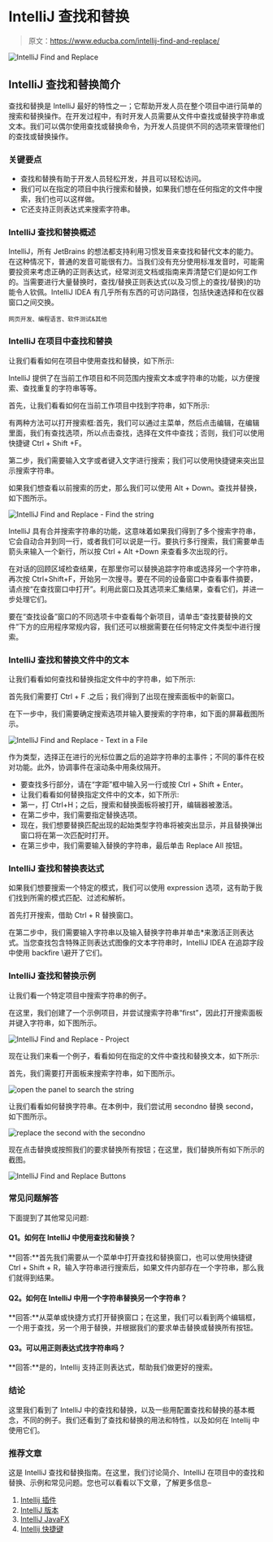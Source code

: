 # IntelliJ 查找和替换

> 原文：<https://www.educba.com/intellij-find-and-replace/>

![IntelliJ Find and Replace](img/2862abf662e3d1863e05217ad52b2840.png)



## IntelliJ 查找和替换简介

查找和替换是 IntelliJ 最好的特性之一；它帮助开发人员在整个项目中进行简单的搜索和替换操作。在开发过程中，有时开发人员需要从文件中查找或替换字符串或文本。我们可以偶尔使用查找或替换命令，为开发人员提供不同的选项来管理他们的查找或替换操作。

### 关键要点

*   查找和替换有助于开发人员轻松开发，并且可以轻松访问。
*   我们可以在指定的项目中执行搜索和替换，如果我们想在任何指定的文件中搜索，我们也可以这样做。
*   它还支持正则表达式来搜索字符串。

### IntelliJ 查找和替换概述

IntelliJ，所有 JetBrains 的想法都支持利用习惯发音来查找和替代文本的能力。在这种情况下，普通的发音可能很有力。当我们没有充分使用标准发音时，可能需要投资来考虑正确的正则表达式，经常浏览文档或指南来弄清楚它们是如何工作的。当需要进行大量替换时，查找/替换正则表达式(以及习惯上的查找/替换)的功能令人钦佩。IntelliJ IDEA 有几乎所有东西的可访问路径，包括快速选择和在仪器窗口之间交换。

<small>网页开发、编程语言、软件测试&其他</small>

### IntelliJ 在项目中查找和替换

让我们看看如何在项目中使用查找和替换，如下所示:

IntelliJ 提供了在当前工作项目和不同范围内搜索文本或字符串的功能，以方便搜索、查找重复的字符串等等。

首先，让我们看看如何在当前工作项目中找到字符串，如下所示:

有两种方法可以打开搜索框:首先，我们可以通过主菜单，然后点击编辑，在编辑里面，我们有查找选项，所以点击查找，选择在文件中查找；否则，我们可以使用快捷键 Ctrl + Shift +F。

第二步，我们需要输入文字或者键入文字进行搜索；我们可以使用快捷键来突出显示搜索字符串。

如果我们想查看以前搜索的历史，那么我们可以使用 Alt + Down。查找并替换，如下图所示。

![IntelliJ Find and Replace - Find the string](img/1b4e51958598e2bca98ee40dfcd0182e.png)



IntelliJ 具有合并搜索字符串的功能，这意味着如果我们得到了多个搜索字符串，它会自动合并到同一行，或者我们可以说是一行。要执行多行搜索，我们需要单击箭头来输入一个新行，所以按 Ctrl + Alt +Down 来查看多次出现的行。

在对话的回顾区域检查结果，在那里你可以替换追踪字符串或选择另一个字符串，再次按 Ctrl+Shift+F，开始另一次搜寻。要在不同的设备窗口中查看事件摘要，请点按“在查找窗口中打开”。利用此窗口及其选项来汇集结果，查看它们，并进一步处理它们。

要在“查找设备”窗口的不同选项卡中查看每个新项目，请单击“查找要替换的文件”下方的应用程序常规内容，我们还可以根据需要在任何特定文件类型中进行搜索。

### IntelliJ 查找和替换文件中的文本

让我们看看如何查找和替换指定文件中的字符串，如下所示:

首先我们需要打 Ctrl + F .之后；我们得到了出现在搜索面板中的新窗口。

在下一步中，我们需要确定搜索选项并输入要搜索的字符串，如下面的屏幕截图所示。

![IntelliJ Find and Replace - Text in a File](img/381db4117133d8896072e10741fc7e77.png)



作为类型，选择正在进行的光标位置之后的追踪字符串的主事件；不同的事件在校对功能。此外，协调事件在滚动条中用条纹隔开。

*   要查找多行部分，请在“字距”框中输入另一行或按 Ctrl + Shift + Enter。
*   让我们看看如何替换指定文件中的文本，如下所示:
*   第一，打 Ctrl+H；之后，搜索和替换面板将被打开，编辑器被激活。
*   在第二步中，我们需要指定替换选项。
*   现在，我们想要替换匹配出现的起始类型字符串将被突出显示，并且替换弹出窗口将在第一次匹配时打开。
*   在第三步中，我们需要输入替换的字符串，最后单击 Replace All 按钮。

### IntelliJ 查找和替换表达式

如果我们想要搜索一个特定的模式，我们可以使用 expression 选项，这有助于我们找到所需的模式匹配、过滤和解析。

首先打开搜索，借助 Ctrl + R 替换窗口。

在第二步中，我们需要输入字符串以及输入替换字符串并单击*来激活正则表达式。当您查找包含特殊正则表达式图像的文本字符串时，IntelliJ IDEA 在追踪字段中使用 backfire \避开了它们。

### IntelliJ 查找和替换示例

让我们看一个特定项目中搜索字符串的例子。

在这里，我们创建了一个示例项目，并尝试搜索字符串“first”，因此打开搜索面板并键入字符串，如下图所示。

![IntelliJ Find and Replace - Project](img/a905796db615f3cd56c230422e229548.png)



现在让我们来看一个例子，看看如何在指定的文件中查找和替换文本，如下所示:

首先，我们需要打开面板来搜索字符串，如下图所示。

![open the panel to search the string](img/02494a86a55ae2c9c37d828855ad4cc7.png)



让我们看看如何替换字符串。在本例中，我们尝试用 secondno 替换 second，如下图所示。

![replace the second with the secondno](img/8def8b7717fba5686bfade9659000ffa.png)



现在点击替换或按照我们的要求替换所有按钮；在这里，我们替换所有如下所示的截图。

![IntelliJ Find and Replace Buttons](img/97943b56a4e1881819e0cdf8560807a3.png)



### 常见问题解答

下面提到了其他常见问题:

#### Q1。如何在 IntelliJ 中使用查找和替换？

**回答:**首先我们需要从一个菜单中打开查找和替换窗口，也可以使用快捷键 Ctrl + Shift + R，输入字符串进行搜索后，如果文件内部存在一个字符串，那么我们就得到结果。

#### Q2。如何在 IntelliJ 中用一个字符串替换另一个字符串？

**回答:**从菜单或快捷方式打开替换窗口；在这里，我们可以看到两个编辑框，一个用于查找，另一个用于替换，并根据我们的要求单击替换或替换所有按钮。

#### Q3。可以用正则表达式找字符串吗？

**回答:**是的，Intellij 支持正则表达式，帮助我们做更好的搜索。

### 结论

这里我们看到了 IntelliJ 中的查找和替换，以及一些用配置查找和替换的基本概念，不同的例子。我们还看到了查找和替换的用法和特性，以及如何在 Intellij 中使用它们。

### 推荐文章

这是 IntelliJ 查找和替换指南。在这里，我们讨论简介、IntelliJ 在项目中的查找和替换、示例和常见问题。您也可以看看以下文章，了解更多信息–

1.  [Intellij 插件](https://www.educba.com/intellij-plugins/)
2.  [IntelliJ 版本](https://www.educba.com/intellij-version/)
3.  [IntelliJ JavaFX](https://www.educba.com/intellij-javafx/)
4.  [Intellij 快捷键](https://www.educba.com/intellij-shortcuts/)





